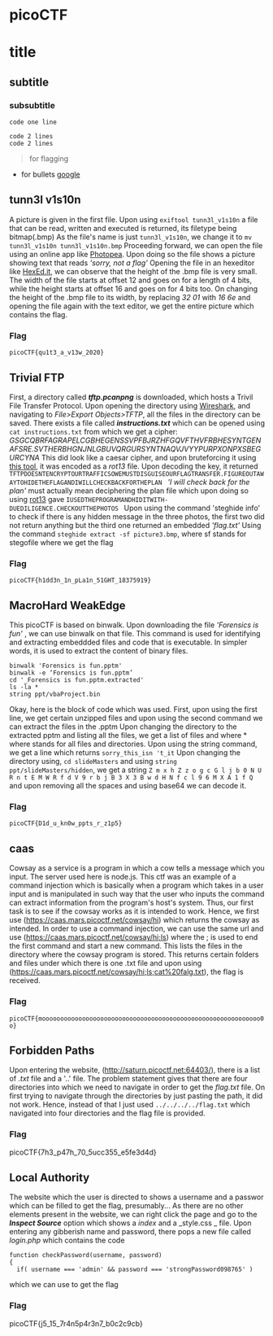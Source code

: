 # picoCTF

# title
## subtitle
### subsubtitle
`code one line`
```
code 2 lines
code 2 lines
```
> for flagging
* for bullets
[google](https://www.google.com/)

## tunn3l v1s10n
A picture is given in the first file. Upon using
`exiftool tunn3l_v1s10n`
a file that can be read, written and executed is returned, its filetype being bitmap(.bmp)
As the file's name is just `tunn3l_v1s10n`, we change it to 
`mv tunn3l_v1s10n tunn3l_v1s10n.bmp`
Proceeding forward, we can open the file using an online app like [Photopea](https://www.photopea.com/). Upon doing so the file shows a picture showing text that reads
_'sorry, not a flag'_ 
Opening the file in an hexeditor like [HexEd.it](https://hexed.it/), we can observe that the height of the .bmp file is very small.
The width of the file starts at offset 12 and goes on for a length of 4 bits, while the height starts at offset 16 and goes on for 4 bits too. On changing the height of the .bmp file to its width, by replacing _32 01_ with _16 6e_ and opening the file again with the text editor, we get the entire picture which contains the flag.

### Flag
`picoCTF{qu1t3_a_v13w_2020}`

## Trivial FTP
First, a directory called _**tftp.pcanpng**_ is downloaded, which hosts a Trivil File Transfer Protocol. Upon opening the directory using [Wireshark](https://www.wireshark.org/), and navigating to _File>Export Objects>TFTP_, all the files in the directory can be saved. There exists a file called _**instructions.txt**_ which can be opened using
`cat instructions.txt`
from which we get a cipher:
_GSGCQBRFAGRAPELCGBHEGENSSVPFBJRZHFGQVFTHVFRBHESYNTGENAFSRE.SVTHERBHGNJNLGBUVQRGURSYNTNAQVJVYYPURPXONPXSBEGURCYNA_
This did look like a caesar cipher, and upon bruteforcing it using [this tool](https://www.dcode.fr/caesar-cipher), it was encoded as a _rot13_ file. Upon decoding the key, it returned
`TFTPDOESNTENCRYPTOURTRAFFICSOWEMUSTDISGUISEOURFLAGTRANSFER.FIGUREOUTAWAYTOHIDETHEFLAGANDIWILLCHECKBACKFORTHEPLAN
`
_'I will check back for the plan'_ must actually mean deciphering the plan file which upon doing so using [rot13](https://www.dcode.fr/caesar-cipher) gave 
`IUSEDTHEPROGRAMANDHIDITWITH-DUEDILIGENCE.CHECKOUTTHEPHOTOS
`
Upon using the command 
'steghide info'
to check if there is any hidden message in the three photos, the first two did not return anything but the third one returned an embedded _'flag.txt'_
Using the command `steghide extract -sf picture3.bmp`, where sf stands for stegofile 
where we get the flag

### Flag
`picoCTF{h1dd3n_1n_pLa1n_51GHT_18375919}`

## MacroHard WeakEdge
This picoCTF is based on binwalk. Upon downloading the file _'Forensics is fun'_ , we can use binwalk on that file. This command is used for identifying and extracting embeddded files and code that is executable. In simpler words, it is used to extract the content of binary files. 
```
binwalk 'Forensics is fun.pptm'
binwalk -e ‘Forensics is fun.pptm’
cd '_Forensics is fun.pptm.extracted'
ls -la * 
string ppt/vbaProject.bin
```
Okay, here is the block of code which was used. First, upon using the first line, we get certain unzipped files and upon using the second command we can extract the files in the .pptm
Upon changing the directory to the extracted pptm and listing all the files, we get a list of files and where * where stands for all files and directories.
Upon using the string command, we get a line which returns
`sorry_this_isn 't_it`
Upon changing the directory using,
`cd slideMasters`
and using
`string ppt/slideMasters/hidden`, we get a string
`Z m x h Z z o g c G l j b 0 N U R n t E M W R f d V 9 r b j B 3 X 3 B w d H N f c l 9 6 M X A 1 f Q` and upon removing all the spaces and using base64 we can decode it. 

### Flag
`picoCTF{D1d_u_kn0w_ppts_r_z1p5}`

## caas
Cowsay as a service is a program in which a cow tells a message which you input.
The server used here is node.js. This ctf was an example of a command injection which is basically when a program which takes in a user input and is manipulated in such way that the user who inputs the command can extract information from the program's host's system.
Thus, our first task is to see if the cowsay works as it is intended to work. Hence, we first use (https://caas.mars.picoctf.net/cowsay/hi) which returns the cowsay as intended.
In order to use a command injection, we can use the same url and use
(https://caas.mars.picoctf.net/cowsay/hi;ls)
where the ; is used to end the first command and start a new command. This lists the files in the directory where the cowsay program is stored. This returns certain folders and files under which there is one .txt file and upon using (https://caas.mars.picoctf.net/cowsay/hi;ls;cat%20falg.txt), the flag is received.

### Flag
`picoCTF{moooooooooooooooooooooooooooooooooooooooooooooooooooooooooooo0o}`

## Forbidden Paths
Upon entering the website, (http://saturn.picoctf.net:64403/), there is a list of _.txt_ file and a '..' file.
The problem statement gives that there are four directories into which we need to navigate in order to get the _flag.txt_ file. On first trying to navigate through the directories by just pasting the path, it did not work. Hence, instead of that I just used
`../../../../flag.txt` which navigated into four directories and the flag file is provided. 

### Flag
picoCTF{7h3_p47h_70_5ucc355_e5fe3d4d}

## Local Authority
The website which the user is directed to shows a username and a passwor which can be filled to get the flag, presumably... As there are no other elements present in the website, we can right click the page and go to the _**Inspect Source**_ option which shows a _index_ and a _style.css _ file. Upon entering any gibberish name and password, there pops a new file called _login.php_ which contains the code
```
function checkPassword(username, password)
{
  if( username === 'admin' && password === 'strongPassword098765' )

```
which we can use to get the flag

### Flag
picoCTF{j5_15_7r4n5p4r3n7_b0c2c9cb} 


